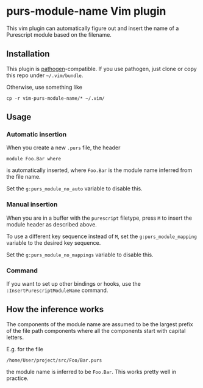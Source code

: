 # purs-module-name Vim plugin

This vim plugin can automatically figure out and insert the name of a Purescript
module based on the filename.

## Installation

This plugin is [pathogen][pathogen]-compatible. If you use pathogen, just clone
or copy this repo under `~/.vim/bundle`.

Otherwise, use something like

    cp -r vim-purs-module-name/* ~/.vim/

## Usage
### Automatic insertion
When you create a new `.purs` file, the header

    module Foo.Bar where

is automatically inserted, where `Foo.Bar` is the module name inferred from the
file name.

Set the `g:purs_module_no_auto` variable to disable this.

### Manual insertion
When you are in a buffer with the `purescript` filetype, press `M` to insert the
module header as described above.

To use a different key sequence instead of `M`, set the `g:purs_module_mapping`
variable to the desired key sequence.

Set the `g:purs_module_no_mappings` variable to disable this.

### Command
If you want to set up other bindings or hooks, use the
`:InsertPurescriptModuleName` command.

## How the inference works
The components of the module name are assumed to be the largest
prefix of the file path components where all the components start with
capital letters.

E.g. for the file

    /home/User/project/src/Foo/Bar.purs

the module name is inferred to be `Foo.Bar`. This works pretty well in
practice.

[pathogen]: https://github.com/tpope/vim-pathogen
